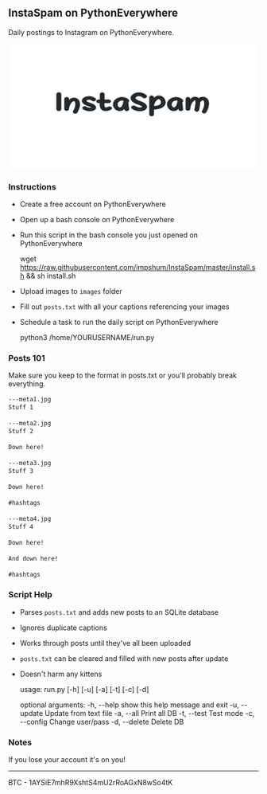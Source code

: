 ## InstaSpam on PythonEverywhere

Daily postings to Instagram on PythonEverywhere.

![](title.jpg)

### Instructions

-   Create a free account on PythonEverywhere
-   Open up a bash console on PythonEverywhere
-   Run this script in the bash console you just opened on PythonEverywhere


    wget https://raw.githubusercontent.com/impshum/InstaSpam/master/install.sh && sh install.sh

-   Upload images to `images` folder
-   Fill out `posts.txt` with all your captions referencing your images
-   Schedule a task to run the daily script on PythonEverywhere


    python3 /home/YOURUSERNAME/run.py

### Posts 101

Make sure you keep to the format in posts.txt or you'll probably break everything.

    ---meta1.jpg
    Stuff 1

    ---meta2.jpg
    Stuff 2

    Down here!

    ---meta3.jpg
    Stuff 3

    Down here!

    #hashtags

    ---meta4.jpg
    Stuff 4

    Down here!

    And down here!

    #hashtags


### Script Help

- Parses ```posts.txt``` and adds new posts to an SQLite database
- Ignores duplicate captions
- Works through posts until they've all been uploaded
- ```posts.txt``` can be cleared and filled with new posts after update
- Doesn't harm any kittens


    usage: run.py [-h] [-u] [-a] [-t] [-c] [-d]

    optional arguments:
      -h, --help    show this help message and exit
      -u, --update  Update from text file
      -a, --all     Print all DB
      -t, --test    Test mode
      -c, --config  Change user/pass
      -d, --delete  Delete DB

### Notes

If you lose your account it's on you!

* * *

BTC - 1AYSiE7mhR9XshtS4mU2rRoAGxN8wSo4tK
